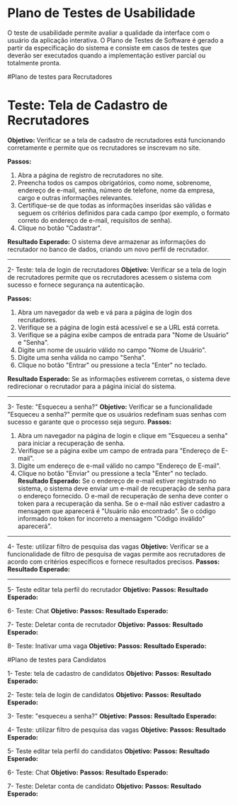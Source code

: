 # Plano de Testes de Usabilidade

O teste de usabilidade permite avaliar a qualidade da interface com o usuário da aplicação interativa. O Plano de Testes de Software é gerado a partir da especificação do sistema e consiste em casos de testes que deverão ser executados quando a implementação estiver parcial ou totalmente pronta.

#Plano de testes para Recrutadores

# Teste: Tela de Cadastro de Recrutadores

**Objetivo:** Verificar se a tela de cadastro de recrutadores está funcionando corretamente e permite que os recrutadores se inscrevam no site.

**Passos:**
1. Abra a página de registro de recrutadores no site.
2. Preencha todos os campos obrigatórios, como nome, sobrenome, endereço de e-mail, senha, número de telefone, nome da empresa, cargo e outras informações relevantes.
3. Certifique-se de que todas as informações inseridas são válidas e seguem os critérios definidos para cada campo (por exemplo, o formato correto do endereço de e-mail, requisitos de senha).
4. Clique no botão "Cadastrar".

**Resultado Esperado:**
O sistema deve armazenar as informações do recrutador no banco de dados, criando um novo perfil de recrutador.

-------------------------------------------------------------------------------------------------

2- Teste: tela de login de recrutadores
**Objetivo:** Verificar se a tela de login de recrutadores permite que os recrutadores acessem o sistema com sucesso e fornece segurança na autenticação.


**Passos:** 
1. Abra um navegador da web e vá para a página de login dos recrutadores.
2. Verifique se a página de login está acessível e se a URL está correta.
3. Verifique se a página exibe campos de entrada para "Nome de Usuário" e "Senha".
4. Digite um nome de usuário válido no campo "Nome de Usuário".
5. Digite uma senha válida no campo "Senha".
6. Clique no botão "Entrar" ou pressione a tecla "Enter" no teclado.


**Resultado Esperado:**
Se as informações estiverem corretas, o sistema deve redirecionar o recrutador para a página inicial do sistema.

-------------------------------------------------------------------------------------------------

3- Teste: "Esqueceu a senha?"
**Objetivo:** Verificar se a funcionalidade "Esqueceu a senha?" permite que os usuários redefinam suas senhas com sucesso e garante que o processo seja seguro.
**Passos:**
1. Abra um navegador na página de login e clique em "Esqueceu a senha" para iniciar a recuperação de senha.
2. Verifique se a página exibe um campo de entrada para "Endereço de E-mail".
3. Digite um endereço de e-mail válido no campo "Endereço de E-mail".
4. Clique no botão "Enviar" ou pressione a tecla "Enter" no teclado.
**Resultado Esperado:**
Se o endereço de e-mail estiver registrado no sistema, o sistema deve enviar um e-mail de recuperação de senha para o endereço fornecido.
O e-mail de recuperação de senha deve conter o token para a recuperação da senha.
Se o e-mail não estiver cadastro a mensagem que aparecerá é "Usuário não encontrado".
Se o código informado no token for incorreto a mensagem "Código inválido" aparecerá".

-------------------------------------------------------------------------------------------------

4- Teste: utilizar filtro de pesquisa das vagas
**Objetivo:** Verificar se a funcionalidade de filtro de pesquisa de vagas permite aos recrutadores de acordo com critérios específicos e fornece resultados precisos.
**Passos:**
**Resultado Esperado:**

-------------------------------------------------------------------------------------------------

5- Teste editar tela perfil do recrutador
**Objetivo:**
**Passos:**
**Resultado Esperado:**

6- Teste: Chat 
**Objetivo:**
**Passos:**
**Resultado Esperado:**

7- Teste: Deletar conta de recrutador
**Objetivo:**
**Passos:**
**Resultado Esperado:**

8- Teste: Inativar uma vaga 
**Objetivo:**
**Passos:**
**Resultado Esperado:**


#Plano de testes para Candidatos

1- Teste: tela de cadastro de candidatos
**Objetivo:**
**Passos:**
**Resultado Esperado:**

2- Teste: tela de login de candidatos
**Objetivo:**
**Passos:**
**Resultado Esperado:**

3- Teste: "esqueceu a senha?"
**Objetivo:**
**Passos:**
**Resultado Esperado:**

4- Teste: utilizar filtro de pesquisa das vagas
**Objetivo:**
**Passos:**
**Resultado Esperado:**

5- Teste editar tela perfil do candidatos
**Objetivo:**
**Passos:**
**Resultado Esperado:**

6- Teste: Chat 
**Objetivo:**
**Passos:**
**Resultado Esperado:**

7- Teste: Deletar conta de candidato
**Objetivo:**
**Passos:**
**Resultado Esperado:**


